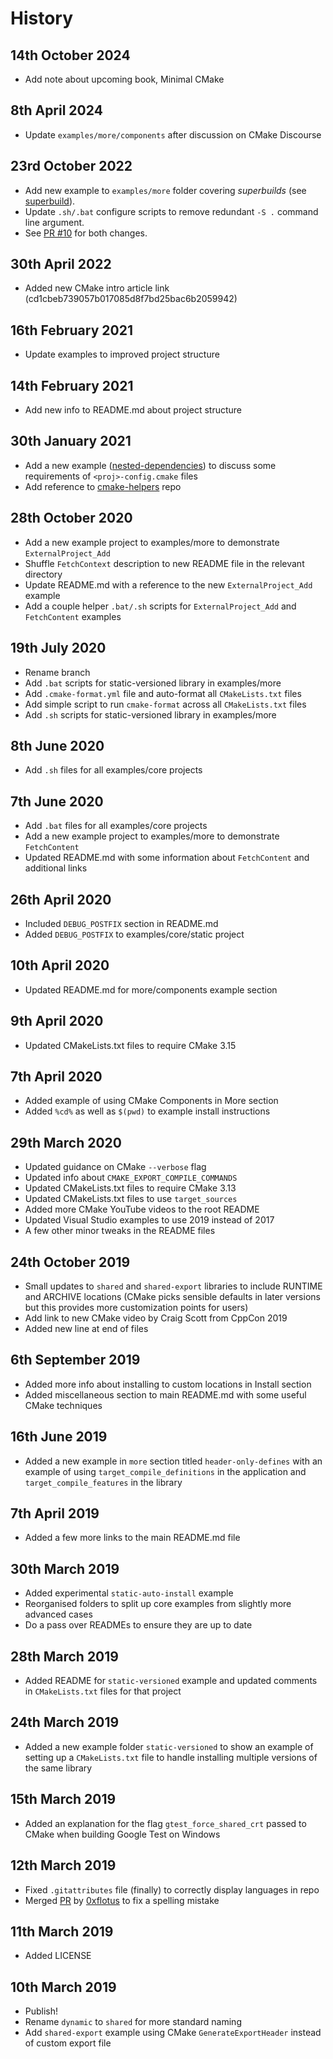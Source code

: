 # History

## 14th October 2024

- Add note about upcoming book, Minimal CMake

## 8th April 2024

- Update `examples/more/components` after discussion on CMake Discourse

## 23rd October 2022

- Add new example to `examples/more` folder covering _superbuilds_ (see [superbuild](/examples/more/superbuild)).
- Update `.sh/.bat` configure scripts to remove redundant `-S .` command line argument.
- See [PR #10](https://github.com/pr0g/cmake-examples/pull/10) for both changes.

## 30th April 2022

- Added new CMake intro article link (cd1cbeb739057b017085d8f7bd25bac6b2059942)

## 16th February 2021

- Update examples to improved project structure

## 14th February 2021

- Add new info to README.md about project structure

## 30th January 2021

- Add a new example ([nested-dependencies](examples/more/nested-dependencies)) to discuss some requirements of `<proj>-config.cmake` files
- Add reference to [cmake-helpers](https://github.com/pr0g/cmake-helpers) repo

## 28th October 2020

- Add a new example project to examples/more to demonstrate `ExternalProject_Add`
- Shuffle `FetchContext` description to new README file in the relevant directory
- Update README.md with a reference to the new `ExternalProject_Add` example
- Add a couple helper `.bat/.sh` scripts for `ExternalProject_Add` and `FetchContent` examples

## 19th July 2020

- Rename branch
- Add `.bat` scripts for static-versioned library in examples/more
- Add `.cmake-format.yml` file and auto-format all `CMakeLists.txt` files
- Add simple script to run `cmake-format` across all `CMakeLists.txt` files
- Add `.sh` scripts for static-versioned library in examples/more

## 8th June 2020

- Add `.sh` files for all examples/core projects

## 7th June 2020

- Add `.bat` files for all examples/core projects
- Add a new example project to examples/more to demonstrate `FetchContent`
- Updated README.md with some information about `FetchContent` and additional links

## 26th April 2020

- Included `DEBUG_POSTFIX` section in README.md
- Added `DEBUG_POSTFIX` to examples/core/static project

## 10th April 2020

- Updated README.md for more/components example section

## 9th April 2020

- Updated CMakeLists.txt files to require CMake 3.15

## 7th April 2020

- Added example of using CMake Components in More section
- Added `%cd%` as well as `$(pwd)` to example install instructions

## 29th March 2020

- Updated guidance on CMake `--verbose` flag
- Updated info about `CMAKE_EXPORT_COMPILE_COMMANDS`
- Updated CMakeLists.txt files to require CMake 3.13
- Updated CMakeLists.txt files to use `target_sources`
- Added more CMake YouTube videos to the root README
- Updated Visual Studio examples to use 2019 instead of 2017
- A few other minor tweaks in the README files

## 24th October 2019

- Small updates to `shared` and `shared-export` libraries to include RUNTIME and ARCHIVE locations (CMake picks sensible defaults in later versions but this provides more customization points for users)
- Add link to new CMake video by Craig Scott from CppCon 2019
- Added new line at end of files

## 6th September 2019

- Added more info about installing to custom locations in Install section
- Added miscellaneous section to main README.md with some useful CMake techniques

## 16th June 2019

- Added a new example in `more` section titled `header-only-defines` with an example of using `target_compile_definitions` in the application and `target_compile_features` in the library

## 7th April 2019

- Added a few more links to the main README.md file

## 30th March 2019

- Added experimental `static-auto-install` example
- Reorganised folders to split up core examples from slightly more advanced cases
- Do a pass over READMEs to ensure they are up to date

## 28th March 2019

- Added README for `static-versioned` example and updated comments in `CMakeLists.txt` files for that project

## 24th March 2019

- Added a new example folder `static-versioned` to show an example of setting up a `CMakeLists.txt` file to handle installing multiple versions of the same library

## 15th March 2019

- Added an explanation for the flag `gtest_force_shared_crt` passed to CMake when building Google Test on Windows

## 12th March 2019

- Fixed `.gitattributes` file (finally) to correctly display languages in repo
- Merged [PR](https://github.com/pr0g/cmake-examples/pull/3) by [0xflotus](https://github.com/0xflotus) to fix a spelling mistake

## 11th March 2019

- Added LICENSE

## 10th March 2019

- Publish!
- Rename `dynamic` to `shared` for more standard naming
- Add `shared-export` example using CMake `GenerateExportHeader` instead of custom export file
